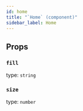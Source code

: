 ```yaml
---
id: home
title: "`Home` (component)"
sidebar_label: Home
---
```



Props
-----

### `fill`

type: `string`


### `size`

type: `number`

